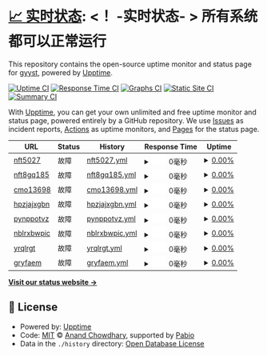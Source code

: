 # [📈 实时状态](https://upptime.xyzzz.rr.nu): <！ -实时状态- > **所有系统都可以正常运行**

This repository contains the open-source uptime monitor and status page for [gyyst](https://upptime.xyzzz.rr.nu), powered by [Upptime](https://github.com/upptime/upptime).

[![Uptime CI](https://github.com/gyyst/upptime/workflows/Uptime%20CI/badge.svg)](https://github.com/gyyst/upptime/actions?query=workflow%3A%22Uptime+CI%22)
[![Response Time CI](https://github.com/gyyst/upptime/workflows/Response%20Time%20CI/badge.svg)](https://github.com/gyyst/upptime/actions?query=workflow%3A%22Response+Time+CI%22)
[![Graphs CI](https://github.com/gyyst/upptime/workflows/Graphs%20CI/badge.svg)](https://github.com/gyyst/upptime/actions?query=workflow%3A%22Graphs+CI%22)
[![Static Site CI](https://github.com/gyyst/upptime/workflows/Static%20Site%20CI/badge.svg)](https://github.com/gyyst/upptime/actions?query=workflow%3A%22Static+Site+CI%22)
[![Summary CI](https://github.com/gyyst/upptime/workflows/Summary%20CI/badge.svg)](https://github.com/gyyst/upptime/actions?query=workflow%3A%22Summary+CI%22)

With [Upptime](https://upptime.js.org), you can get your own unlimited and free uptime monitor and status page, powered entirely by a GitHub repository. We use [Issues](https://github.com/gyyst/upptime/issues) as incident reports, [Actions](https://github.com/gyyst/upptime/actions) as uptime monitors, and [Pages](https://upptime.xyzzz.rr.nu) for the status page.

<!--start: status pages-->
<!-- This summary is generated by Upptime (https://github.com/upptime/upptime) -->
<!-- Do not edit this manually, your changes will be overwritten -->
<!-- prettier-ignore -->
| URL | Status | History | Response Time | Uptime |
| --- | ------ | ------- | ------------- | ------ |
| <img alt="" src="https://icons.duckduckgo.com/ip3/nft5027.crontab.rr.nu.ico" height="13"> [nft5027](https://nft5027.crontab.rr.nu/) | 故障 | [nft5027.yml](https://github.com/gyyst/upptime/commits/HEAD/history/nft5027.yml) | <details><summary><img alt="Response time graph" src="./graphs/nft5027/response-time-week.png" height="20"> 0毫秒</summary><br><a href="https://upptime.xyzzzz.ip-ddns.com/history/nft5027"><img alt="Response time 840" src="https://img.shields.io/endpoint?url=https%3A%2F%2Fraw.githubusercontent.com%2Fgyyst%2Fupptime%2FHEAD%2Fapi%2Fnft5027%2Fresponse-time.json"></a><br><a href="https://upptime.xyzzzz.ip-ddns.com/history/nft5027"><img alt="24-hour response time 0" src="https://img.shields.io/endpoint?url=https%3A%2F%2Fraw.githubusercontent.com%2Fgyyst%2Fupptime%2FHEAD%2Fapi%2Fnft5027%2Fresponse-time-day.json"></a><br><a href="https://upptime.xyzzzz.ip-ddns.com/history/nft5027"><img alt="7-day response time 0" src="https://img.shields.io/endpoint?url=https%3A%2F%2Fraw.githubusercontent.com%2Fgyyst%2Fupptime%2FHEAD%2Fapi%2Fnft5027%2Fresponse-time-week.json"></a><br><a href="https://upptime.xyzzzz.ip-ddns.com/history/nft5027"><img alt="30-day response time 0" src="https://img.shields.io/endpoint?url=https%3A%2F%2Fraw.githubusercontent.com%2Fgyyst%2Fupptime%2FHEAD%2Fapi%2Fnft5027%2Fresponse-time-month.json"></a><br><a href="https://upptime.xyzzzz.ip-ddns.com/history/nft5027"><img alt="1-year response time 840" src="https://img.shields.io/endpoint?url=https%3A%2F%2Fraw.githubusercontent.com%2Fgyyst%2Fupptime%2FHEAD%2Fapi%2Fnft5027%2Fresponse-time-year.json"></a></details> | <details><summary><a href="https://upptime.xyzzzz.ip-ddns.com/history/nft5027">0.00%</a></summary><a href="https://upptime.xyzzzz.ip-ddns.com/history/nft5027"><img alt="All-time uptime 22.53%" src="https://img.shields.io/endpoint?url=https%3A%2F%2Fraw.githubusercontent.com%2Fgyyst%2Fupptime%2FHEAD%2Fapi%2Fnft5027%2Fuptime.json"></a><br><a href="https://upptime.xyzzzz.ip-ddns.com/history/nft5027"><img alt="24-hour uptime 0.00%" src="https://img.shields.io/endpoint?url=https%3A%2F%2Fraw.githubusercontent.com%2Fgyyst%2Fupptime%2FHEAD%2Fapi%2Fnft5027%2Fuptime-day.json"></a><br><a href="https://upptime.xyzzzz.ip-ddns.com/history/nft5027"><img alt="7-day uptime 0.00%" src="https://img.shields.io/endpoint?url=https%3A%2F%2Fraw.githubusercontent.com%2Fgyyst%2Fupptime%2FHEAD%2Fapi%2Fnft5027%2Fuptime-week.json"></a><br><a href="https://upptime.xyzzzz.ip-ddns.com/history/nft5027"><img alt="30-day uptime 1.38%" src="https://img.shields.io/endpoint?url=https%3A%2F%2Fraw.githubusercontent.com%2Fgyyst%2Fupptime%2FHEAD%2Fapi%2Fnft5027%2Fuptime-month.json"></a><br><a href="https://upptime.xyzzzz.ip-ddns.com/history/nft5027"><img alt="1-year uptime 22.53%" src="https://img.shields.io/endpoint?url=https%3A%2F%2Fraw.githubusercontent.com%2Fgyyst%2Fupptime%2FHEAD%2Fapi%2Fnft5027%2Fuptime-year.json"></a></details>
| <img alt="" src="https://icons.duckduckgo.com/ip3/nft8gq185.crontab.rr.nu.ico" height="13"> [nft8gq185](https://nft8gq185.crontab.rr.nu/) | 故障 | [nft8gq185.yml](https://github.com/gyyst/upptime/commits/HEAD/history/nft8gq185.yml) | <details><summary><img alt="Response time graph" src="./graphs/nft8gq185/response-time-week.png" height="20"> 0毫秒</summary><br><a href="https://upptime.xyzzzz.ip-ddns.com/history/nft8gq185"><img alt="Response time 792" src="https://img.shields.io/endpoint?url=https%3A%2F%2Fraw.githubusercontent.com%2Fgyyst%2Fupptime%2FHEAD%2Fapi%2Fnft8gq185%2Fresponse-time.json"></a><br><a href="https://upptime.xyzzzz.ip-ddns.com/history/nft8gq185"><img alt="24-hour response time 0" src="https://img.shields.io/endpoint?url=https%3A%2F%2Fraw.githubusercontent.com%2Fgyyst%2Fupptime%2FHEAD%2Fapi%2Fnft8gq185%2Fresponse-time-day.json"></a><br><a href="https://upptime.xyzzzz.ip-ddns.com/history/nft8gq185"><img alt="7-day response time 0" src="https://img.shields.io/endpoint?url=https%3A%2F%2Fraw.githubusercontent.com%2Fgyyst%2Fupptime%2FHEAD%2Fapi%2Fnft8gq185%2Fresponse-time-week.json"></a><br><a href="https://upptime.xyzzzz.ip-ddns.com/history/nft8gq185"><img alt="30-day response time 0" src="https://img.shields.io/endpoint?url=https%3A%2F%2Fraw.githubusercontent.com%2Fgyyst%2Fupptime%2FHEAD%2Fapi%2Fnft8gq185%2Fresponse-time-month.json"></a><br><a href="https://upptime.xyzzzz.ip-ddns.com/history/nft8gq185"><img alt="1-year response time 792" src="https://img.shields.io/endpoint?url=https%3A%2F%2Fraw.githubusercontent.com%2Fgyyst%2Fupptime%2FHEAD%2Fapi%2Fnft8gq185%2Fresponse-time-year.json"></a></details> | <details><summary><a href="https://upptime.xyzzzz.ip-ddns.com/history/nft8gq185">0.00%</a></summary><a href="https://upptime.xyzzzz.ip-ddns.com/history/nft8gq185"><img alt="All-time uptime 23.36%" src="https://img.shields.io/endpoint?url=https%3A%2F%2Fraw.githubusercontent.com%2Fgyyst%2Fupptime%2FHEAD%2Fapi%2Fnft8gq185%2Fuptime.json"></a><br><a href="https://upptime.xyzzzz.ip-ddns.com/history/nft8gq185"><img alt="24-hour uptime 0.00%" src="https://img.shields.io/endpoint?url=https%3A%2F%2Fraw.githubusercontent.com%2Fgyyst%2Fupptime%2FHEAD%2Fapi%2Fnft8gq185%2Fuptime-day.json"></a><br><a href="https://upptime.xyzzzz.ip-ddns.com/history/nft8gq185"><img alt="7-day uptime 0.00%" src="https://img.shields.io/endpoint?url=https%3A%2F%2Fraw.githubusercontent.com%2Fgyyst%2Fupptime%2FHEAD%2Fapi%2Fnft8gq185%2Fuptime-week.json"></a><br><a href="https://upptime.xyzzzz.ip-ddns.com/history/nft8gq185"><img alt="30-day uptime 1.38%" src="https://img.shields.io/endpoint?url=https%3A%2F%2Fraw.githubusercontent.com%2Fgyyst%2Fupptime%2FHEAD%2Fapi%2Fnft8gq185%2Fuptime-month.json"></a><br><a href="https://upptime.xyzzzz.ip-ddns.com/history/nft8gq185"><img alt="1-year uptime 23.36%" src="https://img.shields.io/endpoint?url=https%3A%2F%2Fraw.githubusercontent.com%2Fgyyst%2Fupptime%2FHEAD%2Fapi%2Fnft8gq185%2Fuptime-year.json"></a></details>
| <img alt="" src="https://icons.duckduckgo.com/ip3/cmo13698.crontab.rr.nu.ico" height="13"> [cmo13698](https://cmo13698.crontab.rr.nu/) | 故障 | [cmo13698.yml](https://github.com/gyyst/upptime/commits/HEAD/history/cmo13698.yml) | <details><summary><img alt="Response time graph" src="./graphs/cmo13698/response-time-week.png" height="20"> 0毫秒</summary><br><a href="https://upptime.xyzzzz.ip-ddns.com/history/cmo13698"><img alt="Response time 772" src="https://img.shields.io/endpoint?url=https%3A%2F%2Fraw.githubusercontent.com%2Fgyyst%2Fupptime%2FHEAD%2Fapi%2Fcmo13698%2Fresponse-time.json"></a><br><a href="https://upptime.xyzzzz.ip-ddns.com/history/cmo13698"><img alt="24-hour response time 0" src="https://img.shields.io/endpoint?url=https%3A%2F%2Fraw.githubusercontent.com%2Fgyyst%2Fupptime%2FHEAD%2Fapi%2Fcmo13698%2Fresponse-time-day.json"></a><br><a href="https://upptime.xyzzzz.ip-ddns.com/history/cmo13698"><img alt="7-day response time 0" src="https://img.shields.io/endpoint?url=https%3A%2F%2Fraw.githubusercontent.com%2Fgyyst%2Fupptime%2FHEAD%2Fapi%2Fcmo13698%2Fresponse-time-week.json"></a><br><a href="https://upptime.xyzzzz.ip-ddns.com/history/cmo13698"><img alt="30-day response time 0" src="https://img.shields.io/endpoint?url=https%3A%2F%2Fraw.githubusercontent.com%2Fgyyst%2Fupptime%2FHEAD%2Fapi%2Fcmo13698%2Fresponse-time-month.json"></a><br><a href="https://upptime.xyzzzz.ip-ddns.com/history/cmo13698"><img alt="1-year response time 772" src="https://img.shields.io/endpoint?url=https%3A%2F%2Fraw.githubusercontent.com%2Fgyyst%2Fupptime%2FHEAD%2Fapi%2Fcmo13698%2Fresponse-time-year.json"></a></details> | <details><summary><a href="https://upptime.xyzzzz.ip-ddns.com/history/cmo13698">0.00%</a></summary><a href="https://upptime.xyzzzz.ip-ddns.com/history/cmo13698"><img alt="All-time uptime 25.49%" src="https://img.shields.io/endpoint?url=https%3A%2F%2Fraw.githubusercontent.com%2Fgyyst%2Fupptime%2FHEAD%2Fapi%2Fcmo13698%2Fuptime.json"></a><br><a href="https://upptime.xyzzzz.ip-ddns.com/history/cmo13698"><img alt="24-hour uptime 0.00%" src="https://img.shields.io/endpoint?url=https%3A%2F%2Fraw.githubusercontent.com%2Fgyyst%2Fupptime%2FHEAD%2Fapi%2Fcmo13698%2Fuptime-day.json"></a><br><a href="https://upptime.xyzzzz.ip-ddns.com/history/cmo13698"><img alt="7-day uptime 0.00%" src="https://img.shields.io/endpoint?url=https%3A%2F%2Fraw.githubusercontent.com%2Fgyyst%2Fupptime%2FHEAD%2Fapi%2Fcmo13698%2Fuptime-week.json"></a><br><a href="https://upptime.xyzzzz.ip-ddns.com/history/cmo13698"><img alt="30-day uptime 1.38%" src="https://img.shields.io/endpoint?url=https%3A%2F%2Fraw.githubusercontent.com%2Fgyyst%2Fupptime%2FHEAD%2Fapi%2Fcmo13698%2Fuptime-month.json"></a><br><a href="https://upptime.xyzzzz.ip-ddns.com/history/cmo13698"><img alt="1-year uptime 25.49%" src="https://img.shields.io/endpoint?url=https%3A%2F%2Fraw.githubusercontent.com%2Fgyyst%2Fupptime%2FHEAD%2Fapi%2Fcmo13698%2Fuptime-year.json"></a></details>
| <img alt="" src="https://icons.duckduckgo.com/ip3/hpzjajxgbn.crontab.rr.nu.ico" height="13"> [hpzjajxgbn](https://hpzjajxgbn.crontab.rr.nu/) | 故障 | [hpzjajxgbn.yml](https://github.com/gyyst/upptime/commits/HEAD/history/hpzjajxgbn.yml) | <details><summary><img alt="Response time graph" src="./graphs/hpzjajxgbn/response-time-week.png" height="20"> 0毫秒</summary><br><a href="https://upptime.xyzzzz.ip-ddns.com/history/hpzjajxgbn"><img alt="Response time 992" src="https://img.shields.io/endpoint?url=https%3A%2F%2Fraw.githubusercontent.com%2Fgyyst%2Fupptime%2FHEAD%2Fapi%2Fhpzjajxgbn%2Fresponse-time.json"></a><br><a href="https://upptime.xyzzzz.ip-ddns.com/history/hpzjajxgbn"><img alt="24-hour response time 0" src="https://img.shields.io/endpoint?url=https%3A%2F%2Fraw.githubusercontent.com%2Fgyyst%2Fupptime%2FHEAD%2Fapi%2Fhpzjajxgbn%2Fresponse-time-day.json"></a><br><a href="https://upptime.xyzzzz.ip-ddns.com/history/hpzjajxgbn"><img alt="7-day response time 0" src="https://img.shields.io/endpoint?url=https%3A%2F%2Fraw.githubusercontent.com%2Fgyyst%2Fupptime%2FHEAD%2Fapi%2Fhpzjajxgbn%2Fresponse-time-week.json"></a><br><a href="https://upptime.xyzzzz.ip-ddns.com/history/hpzjajxgbn"><img alt="30-day response time 0" src="https://img.shields.io/endpoint?url=https%3A%2F%2Fraw.githubusercontent.com%2Fgyyst%2Fupptime%2FHEAD%2Fapi%2Fhpzjajxgbn%2Fresponse-time-month.json"></a><br><a href="https://upptime.xyzzzz.ip-ddns.com/history/hpzjajxgbn"><img alt="1-year response time 992" src="https://img.shields.io/endpoint?url=https%3A%2F%2Fraw.githubusercontent.com%2Fgyyst%2Fupptime%2FHEAD%2Fapi%2Fhpzjajxgbn%2Fresponse-time-year.json"></a></details> | <details><summary><a href="https://upptime.xyzzzz.ip-ddns.com/history/hpzjajxgbn">0.00%</a></summary><a href="https://upptime.xyzzzz.ip-ddns.com/history/hpzjajxgbn"><img alt="All-time uptime 25.66%" src="https://img.shields.io/endpoint?url=https%3A%2F%2Fraw.githubusercontent.com%2Fgyyst%2Fupptime%2FHEAD%2Fapi%2Fhpzjajxgbn%2Fuptime.json"></a><br><a href="https://upptime.xyzzzz.ip-ddns.com/history/hpzjajxgbn"><img alt="24-hour uptime 0.00%" src="https://img.shields.io/endpoint?url=https%3A%2F%2Fraw.githubusercontent.com%2Fgyyst%2Fupptime%2FHEAD%2Fapi%2Fhpzjajxgbn%2Fuptime-day.json"></a><br><a href="https://upptime.xyzzzz.ip-ddns.com/history/hpzjajxgbn"><img alt="7-day uptime 0.00%" src="https://img.shields.io/endpoint?url=https%3A%2F%2Fraw.githubusercontent.com%2Fgyyst%2Fupptime%2FHEAD%2Fapi%2Fhpzjajxgbn%2Fuptime-week.json"></a><br><a href="https://upptime.xyzzzz.ip-ddns.com/history/hpzjajxgbn"><img alt="30-day uptime 1.38%" src="https://img.shields.io/endpoint?url=https%3A%2F%2Fraw.githubusercontent.com%2Fgyyst%2Fupptime%2FHEAD%2Fapi%2Fhpzjajxgbn%2Fuptime-month.json"></a><br><a href="https://upptime.xyzzzz.ip-ddns.com/history/hpzjajxgbn"><img alt="1-year uptime 25.66%" src="https://img.shields.io/endpoint?url=https%3A%2F%2Fraw.githubusercontent.com%2Fgyyst%2Fupptime%2FHEAD%2Fapi%2Fhpzjajxgbn%2Fuptime-year.json"></a></details>
| <img alt="" src="https://icons.duckduckgo.com/ip3/pynppotvz.crontab.rr.nu.ico" height="13"> [pynppotvz](https://pynppotvz.crontab.rr.nu/) | 故障 | [pynppotvz.yml](https://github.com/gyyst/upptime/commits/HEAD/history/pynppotvz.yml) | <details><summary><img alt="Response time graph" src="./graphs/pynppotvz/response-time-week.png" height="20"> 0毫秒</summary><br><a href="https://upptime.xyzzzz.ip-ddns.com/history/pynppotvz"><img alt="Response time 753" src="https://img.shields.io/endpoint?url=https%3A%2F%2Fraw.githubusercontent.com%2Fgyyst%2Fupptime%2FHEAD%2Fapi%2Fpynppotvz%2Fresponse-time.json"></a><br><a href="https://upptime.xyzzzz.ip-ddns.com/history/pynppotvz"><img alt="24-hour response time 0" src="https://img.shields.io/endpoint?url=https%3A%2F%2Fraw.githubusercontent.com%2Fgyyst%2Fupptime%2FHEAD%2Fapi%2Fpynppotvz%2Fresponse-time-day.json"></a><br><a href="https://upptime.xyzzzz.ip-ddns.com/history/pynppotvz"><img alt="7-day response time 0" src="https://img.shields.io/endpoint?url=https%3A%2F%2Fraw.githubusercontent.com%2Fgyyst%2Fupptime%2FHEAD%2Fapi%2Fpynppotvz%2Fresponse-time-week.json"></a><br><a href="https://upptime.xyzzzz.ip-ddns.com/history/pynppotvz"><img alt="30-day response time 0" src="https://img.shields.io/endpoint?url=https%3A%2F%2Fraw.githubusercontent.com%2Fgyyst%2Fupptime%2FHEAD%2Fapi%2Fpynppotvz%2Fresponse-time-month.json"></a><br><a href="https://upptime.xyzzzz.ip-ddns.com/history/pynppotvz"><img alt="1-year response time 753" src="https://img.shields.io/endpoint?url=https%3A%2F%2Fraw.githubusercontent.com%2Fgyyst%2Fupptime%2FHEAD%2Fapi%2Fpynppotvz%2Fresponse-time-year.json"></a></details> | <details><summary><a href="https://upptime.xyzzzz.ip-ddns.com/history/pynppotvz">0.00%</a></summary><a href="https://upptime.xyzzzz.ip-ddns.com/history/pynppotvz"><img alt="All-time uptime 40.79%" src="https://img.shields.io/endpoint?url=https%3A%2F%2Fraw.githubusercontent.com%2Fgyyst%2Fupptime%2FHEAD%2Fapi%2Fpynppotvz%2Fuptime.json"></a><br><a href="https://upptime.xyzzzz.ip-ddns.com/history/pynppotvz"><img alt="24-hour uptime 0.00%" src="https://img.shields.io/endpoint?url=https%3A%2F%2Fraw.githubusercontent.com%2Fgyyst%2Fupptime%2FHEAD%2Fapi%2Fpynppotvz%2Fuptime-day.json"></a><br><a href="https://upptime.xyzzzz.ip-ddns.com/history/pynppotvz"><img alt="7-day uptime 0.00%" src="https://img.shields.io/endpoint?url=https%3A%2F%2Fraw.githubusercontent.com%2Fgyyst%2Fupptime%2FHEAD%2Fapi%2Fpynppotvz%2Fuptime-week.json"></a><br><a href="https://upptime.xyzzzz.ip-ddns.com/history/pynppotvz"><img alt="30-day uptime 1.38%" src="https://img.shields.io/endpoint?url=https%3A%2F%2Fraw.githubusercontent.com%2Fgyyst%2Fupptime%2FHEAD%2Fapi%2Fpynppotvz%2Fuptime-month.json"></a><br><a href="https://upptime.xyzzzz.ip-ddns.com/history/pynppotvz"><img alt="1-year uptime 40.79%" src="https://img.shields.io/endpoint?url=https%3A%2F%2Fraw.githubusercontent.com%2Fgyyst%2Fupptime%2FHEAD%2Fapi%2Fpynppotvz%2Fuptime-year.json"></a></details>
| <img alt="" src="https://icons.duckduckgo.com/ip3/nblrxbwpic.crontab.rr.nu.ico" height="13"> [nblrxbwpic](https://nblrxbwpic.crontab.rr.nu/) | 故障 | [nblrxbwpic.yml](https://github.com/gyyst/upptime/commits/HEAD/history/nblrxbwpic.yml) | <details><summary><img alt="Response time graph" src="./graphs/nblrxbwpic/response-time-week.png" height="20"> 0毫秒</summary><br><a href="https://upptime.xyzzzz.ip-ddns.com/history/nblrxbwpic"><img alt="Response time 1140" src="https://img.shields.io/endpoint?url=https%3A%2F%2Fraw.githubusercontent.com%2Fgyyst%2Fupptime%2FHEAD%2Fapi%2Fnblrxbwpic%2Fresponse-time.json"></a><br><a href="https://upptime.xyzzzz.ip-ddns.com/history/nblrxbwpic"><img alt="24-hour response time 0" src="https://img.shields.io/endpoint?url=https%3A%2F%2Fraw.githubusercontent.com%2Fgyyst%2Fupptime%2FHEAD%2Fapi%2Fnblrxbwpic%2Fresponse-time-day.json"></a><br><a href="https://upptime.xyzzzz.ip-ddns.com/history/nblrxbwpic"><img alt="7-day response time 0" src="https://img.shields.io/endpoint?url=https%3A%2F%2Fraw.githubusercontent.com%2Fgyyst%2Fupptime%2FHEAD%2Fapi%2Fnblrxbwpic%2Fresponse-time-week.json"></a><br><a href="https://upptime.xyzzzz.ip-ddns.com/history/nblrxbwpic"><img alt="30-day response time 0" src="https://img.shields.io/endpoint?url=https%3A%2F%2Fraw.githubusercontent.com%2Fgyyst%2Fupptime%2FHEAD%2Fapi%2Fnblrxbwpic%2Fresponse-time-month.json"></a><br><a href="https://upptime.xyzzzz.ip-ddns.com/history/nblrxbwpic"><img alt="1-year response time 1140" src="https://img.shields.io/endpoint?url=https%3A%2F%2Fraw.githubusercontent.com%2Fgyyst%2Fupptime%2FHEAD%2Fapi%2Fnblrxbwpic%2Fresponse-time-year.json"></a></details> | <details><summary><a href="https://upptime.xyzzzz.ip-ddns.com/history/nblrxbwpic">0.00%</a></summary><a href="https://upptime.xyzzzz.ip-ddns.com/history/nblrxbwpic"><img alt="All-time uptime 40.79%" src="https://img.shields.io/endpoint?url=https%3A%2F%2Fraw.githubusercontent.com%2Fgyyst%2Fupptime%2FHEAD%2Fapi%2Fnblrxbwpic%2Fuptime.json"></a><br><a href="https://upptime.xyzzzz.ip-ddns.com/history/nblrxbwpic"><img alt="24-hour uptime 0.00%" src="https://img.shields.io/endpoint?url=https%3A%2F%2Fraw.githubusercontent.com%2Fgyyst%2Fupptime%2FHEAD%2Fapi%2Fnblrxbwpic%2Fuptime-day.json"></a><br><a href="https://upptime.xyzzzz.ip-ddns.com/history/nblrxbwpic"><img alt="7-day uptime 0.00%" src="https://img.shields.io/endpoint?url=https%3A%2F%2Fraw.githubusercontent.com%2Fgyyst%2Fupptime%2FHEAD%2Fapi%2Fnblrxbwpic%2Fuptime-week.json"></a><br><a href="https://upptime.xyzzzz.ip-ddns.com/history/nblrxbwpic"><img alt="30-day uptime 1.38%" src="https://img.shields.io/endpoint?url=https%3A%2F%2Fraw.githubusercontent.com%2Fgyyst%2Fupptime%2FHEAD%2Fapi%2Fnblrxbwpic%2Fuptime-month.json"></a><br><a href="https://upptime.xyzzzz.ip-ddns.com/history/nblrxbwpic"><img alt="1-year uptime 40.79%" src="https://img.shields.io/endpoint?url=https%3A%2F%2Fraw.githubusercontent.com%2Fgyyst%2Fupptime%2FHEAD%2Fapi%2Fnblrxbwpic%2Fuptime-year.json"></a></details>
| <img alt="" src="https://icons.duckduckgo.com/ip3/yrqlrgt.crontab.rr.nu.ico" height="13"> [yrqlrgt](https://yrqlrgt.crontab.rr.nu/) | 故障 | [yrqlrgt.yml](https://github.com/gyyst/upptime/commits/HEAD/history/yrqlrgt.yml) | <details><summary><img alt="Response time graph" src="./graphs/yrqlrgt/response-time-week.png" height="20"> 0毫秒</summary><br><a href="https://upptime.xyzzzz.ip-ddns.com/history/yrqlrgt"><img alt="Response time 697" src="https://img.shields.io/endpoint?url=https%3A%2F%2Fraw.githubusercontent.com%2Fgyyst%2Fupptime%2FHEAD%2Fapi%2Fyrqlrgt%2Fresponse-time.json"></a><br><a href="https://upptime.xyzzzz.ip-ddns.com/history/yrqlrgt"><img alt="24-hour response time 0" src="https://img.shields.io/endpoint?url=https%3A%2F%2Fraw.githubusercontent.com%2Fgyyst%2Fupptime%2FHEAD%2Fapi%2Fyrqlrgt%2Fresponse-time-day.json"></a><br><a href="https://upptime.xyzzzz.ip-ddns.com/history/yrqlrgt"><img alt="7-day response time 0" src="https://img.shields.io/endpoint?url=https%3A%2F%2Fraw.githubusercontent.com%2Fgyyst%2Fupptime%2FHEAD%2Fapi%2Fyrqlrgt%2Fresponse-time-week.json"></a><br><a href="https://upptime.xyzzzz.ip-ddns.com/history/yrqlrgt"><img alt="30-day response time 0" src="https://img.shields.io/endpoint?url=https%3A%2F%2Fraw.githubusercontent.com%2Fgyyst%2Fupptime%2FHEAD%2Fapi%2Fyrqlrgt%2Fresponse-time-month.json"></a><br><a href="https://upptime.xyzzzz.ip-ddns.com/history/yrqlrgt"><img alt="1-year response time 697" src="https://img.shields.io/endpoint?url=https%3A%2F%2Fraw.githubusercontent.com%2Fgyyst%2Fupptime%2FHEAD%2Fapi%2Fyrqlrgt%2Fresponse-time-year.json"></a></details> | <details><summary><a href="https://upptime.xyzzzz.ip-ddns.com/history/yrqlrgt">0.00%</a></summary><a href="https://upptime.xyzzzz.ip-ddns.com/history/yrqlrgt"><img alt="All-time uptime 18.65%" src="https://img.shields.io/endpoint?url=https%3A%2F%2Fraw.githubusercontent.com%2Fgyyst%2Fupptime%2FHEAD%2Fapi%2Fyrqlrgt%2Fuptime.json"></a><br><a href="https://upptime.xyzzzz.ip-ddns.com/history/yrqlrgt"><img alt="24-hour uptime 0.00%" src="https://img.shields.io/endpoint?url=https%3A%2F%2Fraw.githubusercontent.com%2Fgyyst%2Fupptime%2FHEAD%2Fapi%2Fyrqlrgt%2Fuptime-day.json"></a><br><a href="https://upptime.xyzzzz.ip-ddns.com/history/yrqlrgt"><img alt="7-day uptime 0.00%" src="https://img.shields.io/endpoint?url=https%3A%2F%2Fraw.githubusercontent.com%2Fgyyst%2Fupptime%2FHEAD%2Fapi%2Fyrqlrgt%2Fuptime-week.json"></a><br><a href="https://upptime.xyzzzz.ip-ddns.com/history/yrqlrgt"><img alt="30-day uptime 1.38%" src="https://img.shields.io/endpoint?url=https%3A%2F%2Fraw.githubusercontent.com%2Fgyyst%2Fupptime%2FHEAD%2Fapi%2Fyrqlrgt%2Fuptime-month.json"></a><br><a href="https://upptime.xyzzzz.ip-ddns.com/history/yrqlrgt"><img alt="1-year uptime 18.65%" src="https://img.shields.io/endpoint?url=https%3A%2F%2Fraw.githubusercontent.com%2Fgyyst%2Fupptime%2FHEAD%2Fapi%2Fyrqlrgt%2Fuptime-year.json"></a></details>
| <img alt="" src="https://icons.duckduckgo.com/ip3/gryfaem.crontab.rr.nu.ico" height="13"> [gryfaem](https://gryfaem.crontab.rr.nu/) | 故障 | [gryfaem.yml](https://github.com/gyyst/upptime/commits/HEAD/history/gryfaem.yml) | <details><summary><img alt="Response time graph" src="./graphs/gryfaem/response-time-week.png" height="20"> 0毫秒</summary><br><a href="https://upptime.xyzzzz.ip-ddns.com/history/gryfaem"><img alt="Response time 797" src="https://img.shields.io/endpoint?url=https%3A%2F%2Fraw.githubusercontent.com%2Fgyyst%2Fupptime%2FHEAD%2Fapi%2Fgryfaem%2Fresponse-time.json"></a><br><a href="https://upptime.xyzzzz.ip-ddns.com/history/gryfaem"><img alt="24-hour response time 0" src="https://img.shields.io/endpoint?url=https%3A%2F%2Fraw.githubusercontent.com%2Fgyyst%2Fupptime%2FHEAD%2Fapi%2Fgryfaem%2Fresponse-time-day.json"></a><br><a href="https://upptime.xyzzzz.ip-ddns.com/history/gryfaem"><img alt="7-day response time 0" src="https://img.shields.io/endpoint?url=https%3A%2F%2Fraw.githubusercontent.com%2Fgyyst%2Fupptime%2FHEAD%2Fapi%2Fgryfaem%2Fresponse-time-week.json"></a><br><a href="https://upptime.xyzzzz.ip-ddns.com/history/gryfaem"><img alt="30-day response time 0" src="https://img.shields.io/endpoint?url=https%3A%2F%2Fraw.githubusercontent.com%2Fgyyst%2Fupptime%2FHEAD%2Fapi%2Fgryfaem%2Fresponse-time-month.json"></a><br><a href="https://upptime.xyzzzz.ip-ddns.com/history/gryfaem"><img alt="1-year response time 797" src="https://img.shields.io/endpoint?url=https%3A%2F%2Fraw.githubusercontent.com%2Fgyyst%2Fupptime%2FHEAD%2Fapi%2Fgryfaem%2Fresponse-time-year.json"></a></details> | <details><summary><a href="https://upptime.xyzzzz.ip-ddns.com/history/gryfaem">0.00%</a></summary><a href="https://upptime.xyzzzz.ip-ddns.com/history/gryfaem"><img alt="All-time uptime 18.65%" src="https://img.shields.io/endpoint?url=https%3A%2F%2Fraw.githubusercontent.com%2Fgyyst%2Fupptime%2FHEAD%2Fapi%2Fgryfaem%2Fuptime.json"></a><br><a href="https://upptime.xyzzzz.ip-ddns.com/history/gryfaem"><img alt="24-hour uptime 0.00%" src="https://img.shields.io/endpoint?url=https%3A%2F%2Fraw.githubusercontent.com%2Fgyyst%2Fupptime%2FHEAD%2Fapi%2Fgryfaem%2Fuptime-day.json"></a><br><a href="https://upptime.xyzzzz.ip-ddns.com/history/gryfaem"><img alt="7-day uptime 0.00%" src="https://img.shields.io/endpoint?url=https%3A%2F%2Fraw.githubusercontent.com%2Fgyyst%2Fupptime%2FHEAD%2Fapi%2Fgryfaem%2Fuptime-week.json"></a><br><a href="https://upptime.xyzzzz.ip-ddns.com/history/gryfaem"><img alt="30-day uptime 1.38%" src="https://img.shields.io/endpoint?url=https%3A%2F%2Fraw.githubusercontent.com%2Fgyyst%2Fupptime%2FHEAD%2Fapi%2Fgryfaem%2Fuptime-month.json"></a><br><a href="https://upptime.xyzzzz.ip-ddns.com/history/gryfaem"><img alt="1-year uptime 18.65%" src="https://img.shields.io/endpoint?url=https%3A%2F%2Fraw.githubusercontent.com%2Fgyyst%2Fupptime%2FHEAD%2Fapi%2Fgryfaem%2Fuptime-year.json"></a></details>

<!--end: status pages-->

[**Visit our status website →**](https://upptime.xyzzz.rr.nu)

## 📄 License

- Powered by: [Upptime](https://github.com/upptime/upptime)
- Code: [MIT](./LICENSE) © [Anand Chowdhary](https://anandchowdhary.com), supported by [Pabio](https://pabio.com)
- Data in the `./history` directory: [Open Database License](https://opendatacommons.org/licenses/odbl/1-0/)
